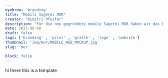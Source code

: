 ```yaml
---
eyebrow: 'branding'
title: "Mobili Sagerei MOR"
creator: "Dimitri Pfeifer"
description: "Für die neu gegründete mobile Sagerei MOR haben wir das komplette Werbe- & Designkonzept umgesetzt"
date: 2025-06-08
draft: false
tags: ['branding' , 'print' , 'grafik' , 'logo' , 'website']
thumbnail: 'img/mor/MOBILE_WEB_MOCKUP.jpg'
slug: 'mor'

block: false
---
```



hi there this is a template